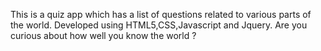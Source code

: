 This is a quiz app which has a list of questions related to various parts of the world. Developed using HTML5,CSS,Javascript and Jquery.
Are you curious about how well you know the world ? 
